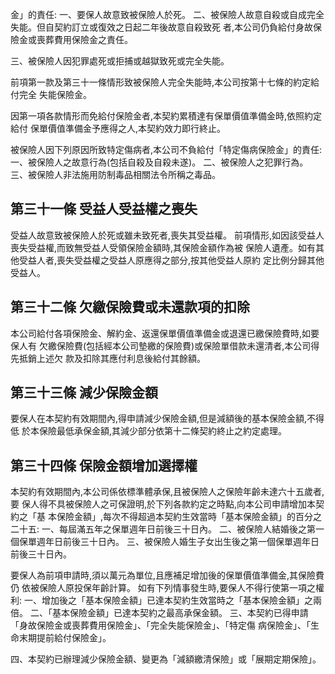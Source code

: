 金」的責任:
一、要保人故意致被保險人於死。 二、被保險人故意自殺或自成完全失能。但自契約訂立或復效之日起二年後故意自殺致死 者,本公司仍負給付身故保險金或喪葬費用保險金之責任。

三、被保險人因犯罪處死或拒捕或越獄致死或完全失能。

前項第一款及第三十一條情形致被保險人完全失能時,本公司按第十七條的約定給付完全 失能保險金。

因第一項各款情形而免給付保險金者,本契約累積達有保單價值準備金時,依照約定給付 保單價值準備金予應得之人,本契約效力即行終止。

被保險人因下列原因所致特定傷病者,本公司不負給付「特定傷病保險金」的責任: 一、被保險人之故意行為(包括自殺及自殺未遂)。 二、被保險人之犯罪行為。 三、被保險人非法施用防制毒品相關法令所稱之毒品。

## 第三十一條 受益人受益權之喪失

受益人故意致被保險人於死或雖未致死者,喪失其受益權。 前項情形,如因該受益人喪失受益權,而致無受益人受領保險金額時,其保險金額作為被 保險人遺產。如有其他受益人者,喪失受益權之受益人原應得之部分,按其他受益人原約 定比例分歸其他受益人。

## 第三十二條 欠繳保險費或未還款項的扣除

本公司給付各項保險金、解約金、返還保單價值準備金或退還已繳保險費時,如要保人有 欠繳保險費(包括經本公司墊繳的保險費)或保險單借款未還清者,本公司得先抵銷上述欠 款及扣除其應付利息後給付其餘額。

## 第三十三條 減少保險金額

要保人在本契約有效期間內,得申請減少保險金額,但是減額後的基本保險金額,不得低 於本保險最低承保金額,其減少部分依第十二條契約終止之約定處理。

## 第三十四條 保險金額增加選擇權

本契約有效期間內,本公司係依標準體承保,且被保險人之保險年齡未達六十五歲者,要 保人得不具被保險人之可保證明,於下列各款約定之時點,向本公司申請增加本契約之「基 本保險金額」,每次不得超過本契約生效當時「基本保險金額」的百分之二十五:
一、每屆滿五年之保單週年日前後三十日內。 二、被保險人結婚後之第一個保單週年日前後三十日內。 三、被保險人婚生子女出生後之第一個保單週年日前後三十日內。

要保人為前項申請時,須以萬元為單位,且應補足增加後的保單價值準備金,其保險費仍 依被保險人原投保年齡計算。 如有下列情事發生時,要保人不得行使第一項之權利:
一、增加後之「基本保險金額」已達本契約生效當時之「基本保險金額」之兩倍。 二、「基本保險金額」已達本契約之最高承保金額。 三、本契約已得申請「身故保險金或喪葬費用保險金」、「完全失能保險金」、「特定傷 病保險金」、「生命末期提前給付保險金」。

四、本契約已辦理減少保險金額、變更為「減額繳清保險」或「展期定期保險」。